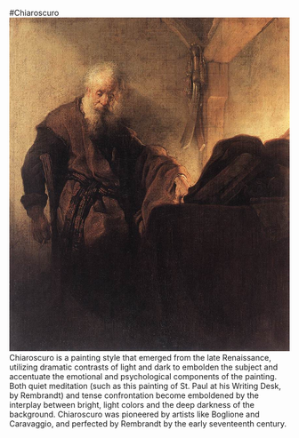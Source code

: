 #Chiaroscuro
![St. Paul at his Writing Desk](res/Rembrandt.jpg)
Chiaroscuro is a painting style that emerged from the late Renaissance, utilizing dramatic
contrasts of light and dark to embolden the subject and accentuate the emotional
and psychological components of the painting. Both quiet meditation (such as
this painting of St. Paul at his Writing Desk, by Rembrandt) and tense confrontation
become emboldened by the interplay between bright, light colors and the deep darkness
of the background. Chiaroscuro was pioneered by artists like Boglione and Caravaggio, and
perfected by Rembrandt by the early seventeenth century.
